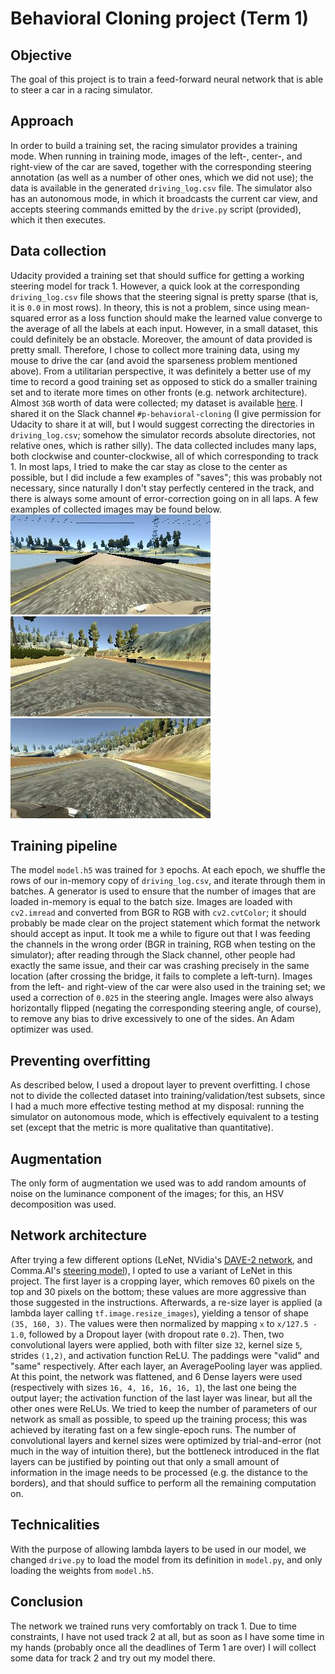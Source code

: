 # Behavioral Cloning project (Term 1)

## Objective
The goal of this project is to train a feed-forward neural network that is able to steer a car in a racing simulator.

## Approach
In order to build a training set, the racing simulator provides a training mode. When running in training mode, images of the left-, center-, and right-view of the car are saved, together with the corresponding steering annotation (as well as a number of other ones, which we did not use); the data is available in the generated `driving_log.csv` file. The simulator also has an autonomous mode, in which it broadcasts the current car view, and accepts steering commands emitted by the `drive.py` script (provided), which it then executes.

## Data collection
Udacity provided a training set that should suffice for getting a working steering model for track 1. However, a quick look at the corresponding `driving_log.csv` file shows that the steering signal is pretty sparse (that is, it is `0.0` in most rows). In theory, this is not a problem, since using mean-squared error as a loss function should make the learned value converge to the average of all the labels at each input. However, in a small dataset, this could definitely be an obstacle.
Moreover, the amount of data provided is pretty small. Therefore, I chose to collect more training data, using my mouse to drive the car (and avoid the sparseness problem mentioned above). From a utilitarian perspective, it was definitely a better use of my time to record a good training set as opposed to stick do a smaller training set and to iterate more times on other fronts (e.g. network architecture). Almost `3GB` worth of data were collected; my dataset is available [here](https://drive.google.com/open?id=0BzHXlT0zHqM9Rm5mdk45Sm9WWms). I shared it on the Slack
channel `#p-behavioral-cloning` (I give permission for Udacity to share it at will, but I would suggest correcting the directories in `driving_log.csv`; somehow the simulator records absolute directories, not relative ones, which is rather silly). The data collected includes many laps, both clockwise and counter-clockwise, all of which corresponding to track 1. In most laps, I tried to make the car stay as close to the center as possible, but I did include a few examples of "saves"; this was
probably not necessary, since naturally I don't stay perfectly centered in the track, and there is always some amount of error-correction going on in all laps.
A few examples of collected images may be found below.
![left](report_images/left_2017_10_05_11_20_13_397.jpg)
![center](report_images/center_2017_10_05_11_20_52_067.jpg)
![right](report_images/right_2017_09_29_15_32_56_300.jpg)

## Training pipeline
The model `model.h5` was trained for `3` epochs. At each epoch, we shuffle the rows of our in-memory copy of `driving_log.csv`, and iterate through them in batches. A generator is used to ensure that the number of images that are loaded in-memory is equal to the batch size. Images are loaded with `cv2.imread` and converted from BGR to RGB with `cv2.cvtColor`; it should probably be made clear on the project statement which format the network should accept as input. It took me a while to figure out that I was feeding the channels in the wrong order (BGR in training, RGB when testing on the
simulator); after reading through the Slack channel, other people had exactly the same issue, and their car was crashing precisely in the same location (after crossing the bridge, it fails to complete a left-turn). Images from the left- and right-view of the car were also used in the training set; we used a correction of `0.025` in the steering angle. Images were also always horizontally flipped (negating the corresponding steering angle, of course), to remove any bias to drive
excessively to one of the sides. An Adam optimizer was used.

## Preventing overfitting
As described below, I used a dropout layer to prevent overfitting. I chose not to divide the collected dataset into training/validation/test subsets, since I had a much more effective testing method at my disposal: running the simulator on autonomous mode, which is effectively equivalent to a testing set (except that the metric is more qualitative than quantitative).

## Augmentation
The only form of augmentation we used was to add random amounts of noise on the luminance component of the images; for this, an HSV decomposition was used.

## Network architecture
After trying a few different options (LeNet, NVidia's [DAVE-2 network](https://arxiv.org/pdf/1604.07316.pdf), and Comma.AI's [steering model](https://github.com/commaai/research/blob/master/train_steering_model.py)), I opted to use a variant of LeNet in this project.
The first layer is a cropping layer, which removes 60 pixels on the top and 30 pixels on the bottom; these values are more aggressive than those suggested in the instructions. Afterwards, a re-size layer is applied (a lambda layer calling `tf.image.resize_images`), yielding a tensor of shape `(35, 160, 3)`. The values were then normalized by mapping `x` to `x/127.5 - 1.0`, followed by a Dropout layer (with dropout rate `0.2`). Then, two convolutional layers were applied, both with filter size `32`, kernel size `5`, strides `(1,2)`, and
activation function ReLU. The paddings were "valid" and "same" respectively. After each layer, an AveragePooling layer was applied.
At this point, the network was flattened, and 6 Dense layers were used (respectively with sizes `16, 4, 16, 16, 16, 1`), the last one being the output layer; the activation function of the last layer was linear, but all the other ones were ReLUs. We tried to keep the number of parameters of our network as small as possible, to speed up the training process; this was achieved by iterating fast on a few single-epoch runs. The number of convolutional layers and kernel sizes were optimized
by trial-and-error (not much in the way of intuition there), but the bottleneck introduced in the flat layers can be justified by pointing out that only a small amount of information in the image needs to be processed (e.g. the distance to the borders), and that should suffice to perform all the remaining computation on.

## Technicalities
With the purpose of allowing lambda layers to be used in our model, we changed `drive.py` to load the model from its definition in `model.py`, and only loading the weights from `model.h5`.

## Conclusion
The network we trained runs very comfortably on track 1. Due to time constraints, I have not used track 2 at all, but as soon as I have some time in my hands (probably once all the deadlines of Term 1 are over) I will collect some data for track 2 and try out my model there.
